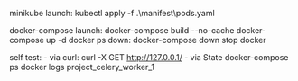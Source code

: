 minikube launch: 
    kubectl apply -f .\manifest\pods.yaml


docker-compose launch: 
    docker-compose build --no-cache
    docker-compose up -d
    docker ps
down: 
    docker-compose down 
    stop docker <name>

self test:
    -   via curl: 
            curl -X GET http://127.0.0.1/
    -   via State
            docker-compose ps
            docker logs project_celery_worker_1
